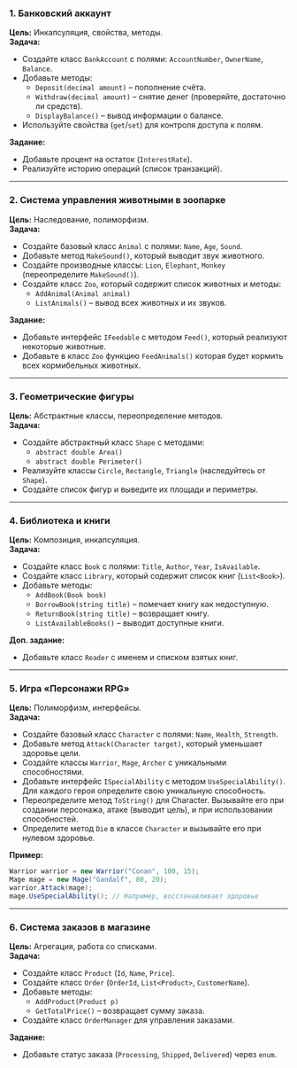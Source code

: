 ### **1. Банковский аккаунт**  
**Цель:** Инкапсуляция, свойства, методы.  
**Задача:**  
- Создайте класс `BankAccount` с полями: `AccountNumber`, `OwnerName`, `Balance`.  
- Добавьте методы:  
  - `Deposit(decimal amount)` – пополнение счёта.  
  - `Withdraw(decimal amount)` – снятие денег (проверяйте, достаточно ли средств).  
  - `DisplayBalance()` – вывод информации о балансе.  
- Используйте свойства (`get`/`set`) для контроля доступа к полям.  

**Задание:**  
- Добавьте процент на остаток (`InterestRate`).  
- Реализуйте историю операций (список транзакций).  

---

### **2. Система управления животными в зоопарке**  
**Цель:** Наследование, полиморфизм.  
**Задача:**  
- Создайте базовый класс `Animal` с полями: `Name`, `Age`, `Sound`.  
- Добавьте метод `MakeSound()`, который выводит звук животного.  
- Создайте производные классы: `Lion`, `Elephant`, `Monkey` (переопределите `MakeSound()`).  
- Создайте класс `Zoo`, который содержит список животных и методы:  
  - `AddAnimal(Animal animal)`  
  - `ListAnimals()` – вывод всех животных и их звуков.  

**Задание:**  
- Добавьте интерфейс `IFeedable` с методом `Feed()`, который реализуют некоторые животные.
- Добавьте в класс `Zoo` функцию `FeedAnimals()` которая будет кормить всех кормибельных животных.

---

### **3. Геометрические фигуры**  
**Цель:** Абстрактные классы, переопределение методов.  
**Задача:**  
- Создайте абстрактный класс `Shape` с методами:  
  - `abstract double Area()`  
  - `abstract double Perimeter()`  
- Реализуйте классы `Circle`, `Rectangle`, `Triangle` (наследуйтесь от `Shape`).  
- Создайте список фигур и выведите их площади и периметры.  

---

### **4. Библиотека и книги**  
**Цель:** Композиция, инкапсуляция.  
**Задача:**  
- Создайте класс `Book` с полями: `Title`, `Author`, `Year`, `IsAvailable`.  
- Создайте класс `Library`, который содержит список книг (`List<Book>`).  
- Добавьте методы:  
  - `AddBook(Book book)`  
  - `BorrowBook(string title)` – помечает книгу как недоступную.  
  - `ReturnBook(string title)` – возвращает книгу.  
  - `ListAvailableBooks()` – выводит доступные книги.  

**Доп. задание:**  
- Добавьте класс `Reader` с именем и списком взятых книг.  

---

### **5. Игра «Персонажи RPG»**  
**Цель:** Полиморфизм, интерфейсы.  
**Задача:**  
- Создайте базовый класс `Character` с полями: `Name`, `Health`, `Strength`.  
- Добавьте метод `Attack(Character target)`, который уменьшает здоровье цели.  
- Создайте классы `Warrior`, `Mage`, `Archer` с уникальными способностями.  
- Добавьте интерфейс `ISpecialAbility` с методом `UseSpecialAbility()`. Для каждого героя определите свою уникальную способность.
- Переопределите метод `ToString()` для Character. Вызывайте его при создании персонажа, атаке (выводит цель), и при использовании способностей.
- Определите метод `Die` в классе `Character` и вызывайте его при нулевом здоровье.

**Пример:**  
```csharp
Warrior warrior = new Warrior("Conan", 100, 15);
Mage mage = new Mage("Gandalf", 80, 20);
warrior.Attack(mage);
mage.UseSpecialAbility(); // Например, восстанавливает здоровье
```

---

### **6. Система заказов в магазине**  
**Цель:** Агрегация, работа со списками.  
**Задача:**  
- Создайте класс `Product` (`Id`, `Name`, `Price`).  
- Создайте класс `Order` (`OrderId`, `List<Product>`, `CustomerName`).  
- Добавьте методы:  
  - `AddProduct(Product p)`  
  - `GetTotalPrice()` – возвращает сумму заказа.  
- Создайте класс `OrderManager` для управления заказами.  

**Задание:**  
- Добавьте статус заказа (`Processing`, `Shipped`, `Delivered`) через `enum`.  

